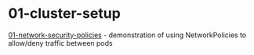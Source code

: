 # 01-cluster-setup

[01-network-security-policies](01-network-security-policies) - demonstration of using NetworkPolicies to allow/deny traffic between pods
